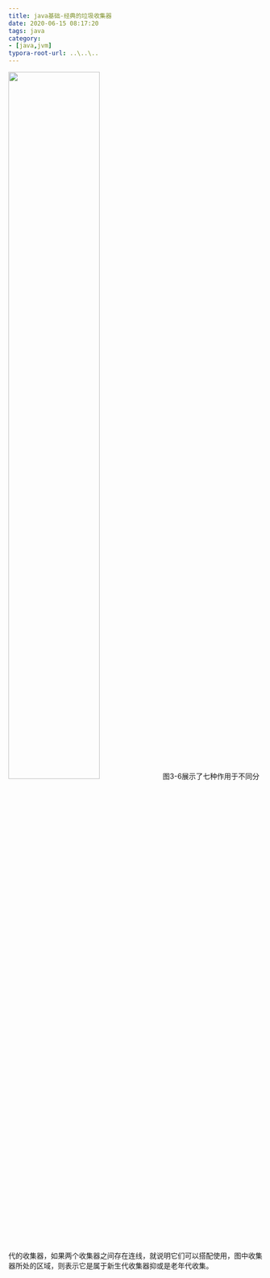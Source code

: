 ```yaml
---
title: java基础-经典的垃圾收集器
date: 2020-06-15 08:17:20
tags: java
category: 
- [java,jvm]
typora-root-url: ..\..\..
---
```


<img src="/pics/gc-collector.png" alt="" width=60% height=60%>
图3-6展示了七种作用于不同分代的收集器，如果两个收集器之间存在连线，就说明它们可以搭配使用，图中收集器所处的区域，则表示它是属于新生代收集器抑或是老年代收集。